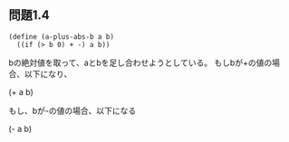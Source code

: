 ## 問題1.4

```
(define (a-plus-abs-b a b)
  ((if (> b 0) + -) a b))
```

bの絶対値を取って、aとbを足し合わせようとしている。
もしbが+の値の場合、以下になり、

(+ a b)

もし、bが-の値の場合、以下になる

(- a b)

